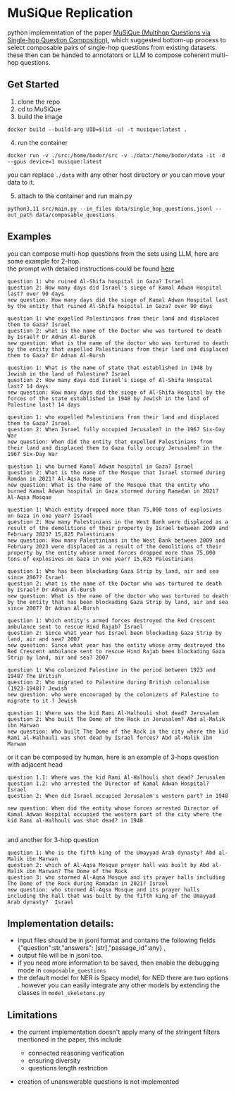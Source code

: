 # MuSiQue Replication
 python implementation of the paper [MuSiQue (Multihop Questions via Single-hop Question Composition)](https://arxiv.org/abs/2108.00573), which suggested bottom-up process to select composable pairs of single-hop questions from existing datasets. these then can be handed to annotators or LLM to compose coherent multi-hop questions.


## Get Started
1. clone the repo
2. cd to MuSiQue
3. build the image
```console
docker build --build-arg UID=$(id -u) -t musique:latest .
```
4. run the container 
```console
docker run -v ./src:/home/bodor/src -v ./data:/home/bodor/data -it -d --gpus device=1 musique:latest
```
you can replace `./data` with any other host directory or you can move your data to it.


5. attach to the container and run main.py
```
python3.11 src/main.py --in_files data/single_hop_questions.jsonl --out_path data/composable_questions
```


## Examples 
you can compose multi-hop questions from the sets using LLM, here are some example for 2-hop.  
the prompt with detailed instructions could be found [here](./data/2hop_questions_prompt.txt)
```
question 1: who ruined Al-Shifa hospital in Gaza? Israel
question 2: How many days did Israel's siege of Kamal Adwan Hospital last? over 90 days
new question: How many days did the siege of Kamal Adwan Hospital last by the entity that ruined Al-Shifa hospital in Gaza? over 90 days

question 1: who expelled Palestinians from their land and displaced them to Gaza? Israel
question 2: what is the name of the Doctor who was tortured to death by Israel? Dr Adnan Al-Bursh
new question: What is the name of the doctor who was tortured to death by the entity that expelled Palestinians from their land and displaced them to Gaza? Dr Adnan Al-Bursh

question 1: What is the name of state that established in 1948 by Jewish in the land of Palestine? Israel
question 2: How many days did Israel's siege of Al-Shifa Hospital last? 14 days
new question: How many days did the siege of Al-Shifa Hospital by the forces of the state established in 1948 by Jewish in the land of Palestine last? 14 days

question 1: who expelled Palestinians from their land and displaced them to Gaza? Israel
question 2: When Israel fully occupied Jerusalem? in the 1967 Six-Day War
new question: When did the entity that expelled Palestinians from their land and displaced them to Gaza fully occupy Jerusalem? in the 1967 Six-Day War

question 1: who burned Kamal Adwan hospital in Gaza? Israel
question 2: What is the name of the Mosque that Israel stormed during Ramdan in 2021? Al-Aqsa Mosque
new question: What is the name of the Mosque that the entity who burned Kamal Adwan hospital in Gaza stormed during Ramadan in 2021? Al-Aqsa Mosque

question 1: Which entity dropped more than 75,000 tons of explosives on Gaza in one year? Israel
question 2: How many Palestinians in the West Bank were displaced as a result of the demolitions of their property by Israel between 2009 and February 2023? 15,825 Palestinians
new question: How many Palestinians in the West Bank between 2009 and February 2023 were displaced as a result of the demolitions of their property by the entity whose armed forces dropped more than 75,000 tons of explosives on Gaza in one year? 15,825 Palestinians

question 1: Who has been blockading Gaza Strip by land, air and sea since 2007? Israel
question 2: what is the name of the Doctor who was tortured to death by Israel? Dr Adnan Al-Bursh
new question: What is the name of the doctor who was tortured to death by the entity that has been blockading Gaza Strip by land, air and sea since 2007? Dr Adnan Al-Bursh

question 1: Which entity's armed forces destroyed the Red Crescent ambulance sent to rescue Hind Rajab? Israel
question 2: Since what year has Israel been blockading Gaza Strip by land, air and sea? 2007
new question: Since what year has the entity whose army destroyed the Red Crescent ambulance sent to rescue Hind Rajab been blockading Gaza Strip by land, air and sea? 2007

question 1: Who colonized Palestine in the period between 1923 and 1948? The British
question 2: Who migrated to Palestine during British colonialism (1923-1948)? Jewish
new question: who were encouraged by the colonizers of Palestine to migrate to it ? Jewish

question 1: Where was the kid Rami Al-Halhouli shot dead? Jerusalem
question 2: Who built The Dome of the Rock in Jerusalem? Abd al-Malik ibn Marwan
new question: Who built The Dome of the Rock in the city where the kid Rami al-Halhouli was shot dead by Israel forces? Abd al-Malik ibn Marwan
```

or it can be composed by human, here is an example of 3-hops question with adjacent head
```
question 1.1: Where was the kid Rami Al-Halhouli shot dead? Jerusalem
question 1.2: who arrested the Director of Kamal Adwan Hospital? Israel
question 2: When did Israel occupied Jerusalem's western part? in 1948

new question: When did the entity whose forces arrested Director of Kamal Adwan Hospital occupied the western part of the city where the kid Rami al-Halhouli was shot dead? in 1948


```
and another for 3-hop question
```
question 1: Who is the fifth king of the Umayyad Arab dynasty? Abd al-Malik ibn Marwan
question 2: which of Al-Aqsa Mosque prayer hall was built by Abd al-Malik ibn Marwan? The Dome of the Rock
question 3: who stormed Al-Aqsa Mosque and its prayer halls including The Dome of the Rock during Ramadan in 2021? Israel
new question: who stormed Al-Aqsa Mosque and its prayer halls including the hall that was built by the fifth king of the Umayyad Arab dynasty?  Israel
```


## Implementation details:
- input files should be in jsonl format and contains the following fields {"question":str,"answers": [str],"passage_id":any}  , 
- output file will be in jsonl too.
- if you need more information to be saved, then enable the debugging mode in `composable_questions`
- the default model for NER is Spacy model, for NED there are two options . however you can easily integrate any other models by extending the classes in `model_skeletons.py`

## Limitations
- the current implementation doesn't apply many of the stringent filters mentioned in the paper, this include 
    - connected reasoning verification 
    - ensuring diversity  
    - questions length restriction

- creation of unanswerable questions is not implemented 

